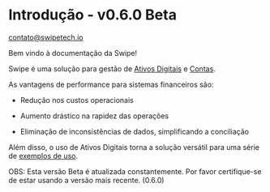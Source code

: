 # Introdução - v0.6.0 Beta

[contato@swipetech.io](mailto:contato@swipetech.io)

Bem vindo à documentação da Swipe!

Swipe é uma solução para gestão de [Ativos Digitais](#ativo) e [Contas](#conta).

As vantagens de performance para sistemas financeiros são:

- Redução nos custos operacionais

- Aumento drástico na rapidez das operações

- Eliminação de inconsistências de dados, simplificando a conciliação

Além disso, o uso de Ativos Digitais torna a solução versátil para uma série de [exemplos de uso](#exemplos-de-uso).


OBS: Esta versão Beta é atualizada constantemente. Por favor certifique-se de estar usando a versão mais recente. (0.6.0)
